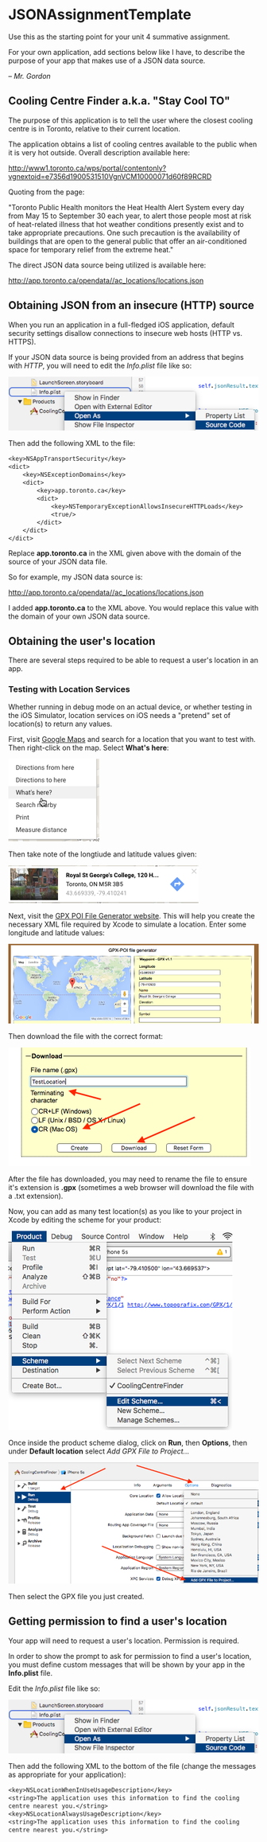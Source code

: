 # JSONAssignmentTemplate

Use this as the starting point for your unit 4 summative assignment.

For your own application, add sections below like I have, to describe the purpose of your app that makes use of a JSON data source.

*– Mr. Gordon*

## Cooling Centre Finder a.k.a. "Stay Cool TO"

The purpose of this application is to tell the user where the closest cooling centre is in Toronto, relative to their current location.

The application obtains a list of cooling centres available to the public when it is very hot outside. Overall description available here:

http://www1.toronto.ca/wps/portal/contentonly?vgnextoid=e7356d1900531510VgnVCM10000071d60f89RCRD

Quoting from the page:

"Toronto Public Health monitors the Heat Health Alert System every day from May 15 to September 30 each year, to alert those people most at risk of heat-related illness that hot weather conditions presently exist and to take appropriate precautions. One such precaution is the availability of buildings that are open to the general public that offer an air-conditioned space for temporary relief from the extreme heat."

The direct JSON data source being utilized is available here:

http://app.toronto.ca/opendata//ac_locations/locations.json

## Obtaining JSON from an insecure (HTTP) source

When you run an application in a full-fledged iOS application, default security settings disallow connections to insecure web hosts (HTTP vs. HTTPS).

If your JSON data source is being provided from an address that begins with *HTTP*, you will need to edit the *Info.plist* file like so:

![Edit info.plist as source code](/edit-info-plist.png)

Then add the following XML to the file:

	<key>NSAppTransportSecurity</key>
	<dict>
		<key>NSExceptionDomains</key>
		<dict>
			<key>app.toronto.ca</key>
			<dict>
				<key>NSTemporaryExceptionAllowsInsecureHTTPLoads</key>
				<true/>
			</dict>
		</dict>
	</dict>
	
Replace **app.toronto.ca** in the XML given above with the domain of the source of your JSON data file.

So for example, my JSON data source is:

http://app.toronto.ca/opendata//ac_locations/locations.json

I added **app.toronto.ca** to the XML above. You would replace this value with the domain of your own JSON data source.

## Obtaining the user's location

There are several steps required to be able to request a user's location in an app.

### Testing with Location Services

Whether running in debug mode on an actual device, or whether testing in the iOS Simulator, location services on iOS needs a "pretend" set of location(s) to return any values.

First, visit [Google Maps](https://maps.google.com/) and search for a location that you want to test with.  Then right-click on the map. Select **What's here**:

![Find what's here at a location](/google-maps-whats-here.png)

Then take note of the longtiude and latitude values given:

![Get longitude and latitude](/longitude-latitude.png)

Next, visit the [GPX POI File Generator website](http://gpx-poi.com).  This will help you create the necessary XML file required by Xcode to simulate a location.  Enter some longitude and latitude values:

![Set longitude and latitude](/enter-long-lat-values.png)

Then download the file with the correct format:

![Get GPX file](/download-file.png)

After the file has downloaded, you may need to rename the file to ensure it's extension is **.gpx** (sometimes a web browser will download the file with a .txt extension).

Now, you can add as many test location(s) as you like to your project in Xcode by editing the scheme for your product:

![Edit application scheme](/edit-scheme.png)

Once inside the product scheme dialog, click on **Run**, then **Options**, then under **Default location** select *Add GPX File to Project...* 

![Add a location](/add-location.png)

Then select the GPX file you just created.

## Getting permission to find a user's location

Your app will need to request a user's location. Permission is required.

In order to show the prompt to ask for permission to find a user's location, you must define custom messages that will be shown by your app in the **Info.plist** file.

Edit the *Info.plist* file like so:

![Edit info.plist as source code](/edit-info-plist.png)

Then add the following XML to the bottom of the file (change the messages as appropriate for your application):

	<key>NSLocationWhenInUseUsageDescription</key>
	<string>The application uses this information to find the cooling centre nearest you.</string>
	<key>NSLocationAlwaysUsageDescription</key>
	<string>The application uses this information to find the cooling centre nearest you.</string>

